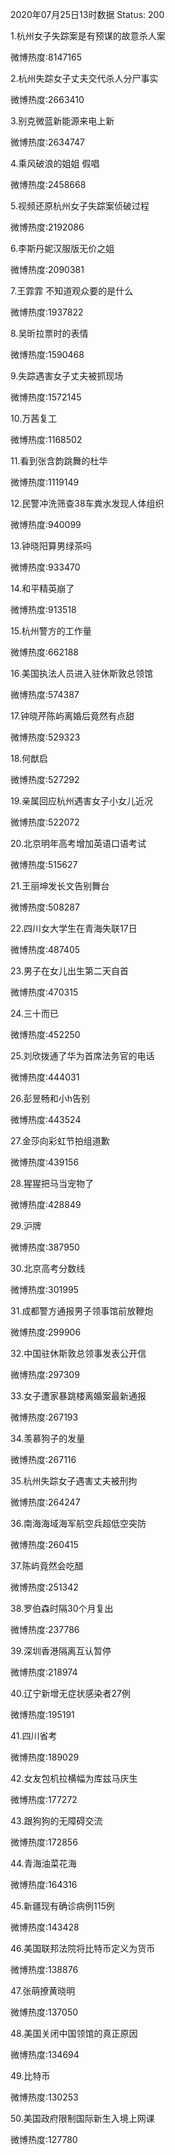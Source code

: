 2020年07月25日13时数据
Status: 200

1.杭州女子失踪案是有预谋的故意杀人案

微博热度:8147165

2.杭州失踪女子丈夫交代杀人分尸事实

微博热度:2663410

3.别克微蓝新能源来电上新

微博热度:2634747

4.乘风破浪的姐姐 假唱

微博热度:2458668

5.视频还原杭州女子失踪案侦破过程

微博热度:2192086

6.李斯丹妮汉服版无价之姐

微博热度:2090381

7.王霏霏 不知道观众要的是什么

微博热度:1937822

8.吴昕拉票时的表情

微博热度:1590468

9.失踪遇害女子丈夫被抓现场

微博热度:1572145

10.万茜复工

微博热度:1168502

11.看到张含韵跳舞的杜华

微博热度:1119149

12.民警冲洗筛查38车粪水发现人体组织

微博热度:940099

13.钟晓阳算男绿茶吗

微博热度:933470

14.和平精英崩了

微博热度:913518

15.杭州警方的工作量

微博热度:662188

16.美国执法人员进入驻休斯敦总领馆

微博热度:574387

17.钟晓芹陈屿离婚后竟然有点甜

微博热度:529323

18.何猷启

微博热度:527292

19.亲属回应杭州遇害女子小女儿近况

微博热度:522072

20.北京明年高考增加英语口语考试

微博热度:515627

21.王丽坤发长文告别舞台

微博热度:508287

22.四川女大学生在青海失联17日

微博热度:487405

23.男子在女儿出生第二天自首

微博热度:470315

24.三十而已

微博热度:452250

25.刘欣拨通了华为首席法务官的电话

微博热度:444031

26.彭昱畅和小h告别

微博热度:443524

27.金莎向彩虹节拍组道歉

微博热度:439156

28.猩猩把马当宠物了

微博热度:428849

29.沪牌

微博热度:387950

30.北京高考分数线

微博热度:301995

31.成都警方通报男子领事馆前放鞭炮

微博热度:299906

32.中国驻休斯敦总领事发表公开信

微博热度:297309

33.女子遭家暴跳楼离婚案最新通报

微博热度:267193

34.羡慕狗子的发量

微博热度:267116

35.杭州失踪女子遇害丈夫被刑拘

微博热度:264247

36.南海海域海军航空兵超低空突防

微博热度:260415

37.陈屿竟然会吃醋

微博热度:251342

38.罗伯森时隔30个月复出

微博热度:237786

39.深圳香港隔离互认暂停

微博热度:218974

40.辽宁新增无症状感染者27例

微博热度:195191

41.四川省考

微博热度:189029

42.女友包机拉横幅为库兹马庆生

微博热度:177272

43.跟狗狗的无障碍交流

微博热度:172856

44.青海油菜花海

微博热度:164316

45.新疆现有确诊病例115例

微博热度:143428

46.美国联邦法院将比特币定义为货币

微博热度:138876

47.张萌撩黄晓明

微博热度:137050

48.美国关闭中国领馆的真正原因

微博热度:134694

49.比特币

微博热度:130253

50.美国政府限制国际新生入境上网课

微博热度:127780

